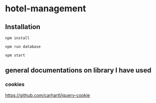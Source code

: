 # hotel-management


## Installation
```
npm install
```

```
npm run database
```


```
npm start
```




## general documentations on library I have used

### cookies
https://github.com/carhartl/jquery-cookie

